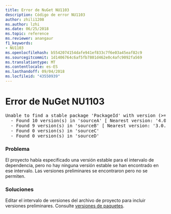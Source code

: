 ```yaml
---
title: Error de NuGet NU1103
description: Código de error NU1103
author: zhili1208
ms.author: lzhi
ms.date: 06/25/2018
ms.topic: reference
ms.reviewer: anangaur
f1_keywords:
- NU1103
ms.openlocfilehash: b5542074154dafe941ef833c7f6e03a45eaf82c9
ms.sourcegitcommit: 1d1406764c6af5fb7801d462e0c4afc9092fa569
ms.translationtype: MT
ms.contentlocale: es-ES
ms.lasthandoff: 09/04/2018
ms.locfileid: "43550939"
---
```

# <a name="nuget-error-nu1103"></a>Error de NuGet NU1103

<pre>Unable to find a stable package 'PackageId' with version (>= 3.0.0)<br/>  - Found 10 version(s) in 'sourceA' [ Nearest version: '4.0.0-rc-2129' ]<br/>  - Found 9 version(s) in 'sourceB' [ Nearest version: '3.0.0-beta-00032' ]<br/>  - Found 0 version(s) in 'sourceC'<br/>  - Found 0 version(s) in 'sourceD'</pre>

### <a name="issue"></a>Problema
El proyecto había especificado una versión estable para el intervalo de dependencia, pero no hay ninguna versión estable se han encontrado en ese intervalo. Las versiones preliminares se encontraron pero no se permiten.

### <a name="solution"></a>Soluciones
Editar el intervalo de versiones del archivo de proyecto para incluir versiones preliminares. Consulte [versiones de paquetes](../../reference/Package-Versioning.md).